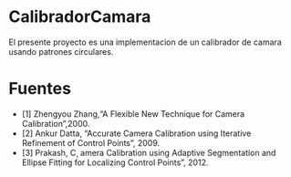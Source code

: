 # CalibradorCamara
El presente proyecto es una implementacion de un calibrador de camara usando patrones circulares.

# Fuentes
- [1] Zhengyou Zhang,“A Flexible New Technique for Camera Calibration”,2000.
- [2] Ankur Datta, “Accurate Camera Calibration using Iterative Refinement of Control Points”, 2009.
- [3] Prakash, C¸ amera Calibration using Adaptive Segmentation and Ellipse Fitting for Localizing Control Points”, 2012.
